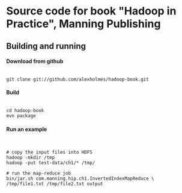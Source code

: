 Source code for book "Hadoop in Practice", Manning Publishing
=============================================================


## Building and running

####  Download from github

<pre><code>
git clone git://github.com/alexholmes/hadoop-book.git
</code></pre>

####  Build

<pre><code>
cd hadoop-book
mvn package
</code></pre>

####  Run an example

<pre><code>

# copy the input files into HDFS
hadoop -mkdir /tmp
hadoop -put test-data/ch1/* /tmp/

# run the map-reduce job
bin/jar.sh com.manning.hip.ch1.InvertedIndexMapReduce \
/tmp/file1.txt /tmp/file2.txt output
</code></pre>

